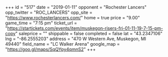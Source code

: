 +++
id = "517"
date = "2019-01-11"
opponent = "Rochester Lancers"
opp_twitter = "ROC_LANCERS"
opp_site = "https://www.rochesterlancers.com/"
home = true
price = "9.00"
game_time = "7:15 pm"
ticket_url = "https://startickets.com/events/item/muskegon-risers-fri-01-11-19-7-15-pm-copy"
saleprice = ""
shippable = false
completed = false
lat = "43.2347106"
lng = "-86.2555203"
address = "470 W Western Ave, Muskegon, MI 49440"
field_name = "LC Walker Arena"
google_map = "https://goo.gl/maps/SqQYpy4qmnS2"
+++